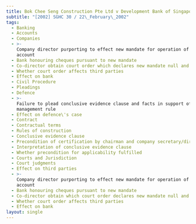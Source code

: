 ```yaml
---
title: Bok Chee Seng Construction Pte Ltd v Development Bank of Singapore Ltd
subtitle: "[2002] SGHC 30 / 22\_February\_2002"
tags:
  - Banking
  - Accounts
  - Companies
  - >-
    Company director purporting to effect new mandate for operation of bank
    account
  - Bank honouring cheques pursuant to new mandate
  - Co-director obtain court order which declares new mandate null and void
  - Whether court order affects third parties
  - Effect on bank
  - Civil Procedure
  - Pleadings
  - Defence
  - >-
    Failure to plead conclusive evidence clause and facts in support of internal
    management rule
  - Effect on defence\'s case
  - Contract
  - Contractual terms
  - Rules of construction
  - Conclusive evidence clause
  - Precondition of certification by chairman and company secretary/director
  - Interpretation of conclusive evidence clause
  - Whether precondition for applicability fulfilled
  - Courts and Jurisdiction
  - Court judgments
  - Effect on third parties
  - >-
    Company director purporting to effect new mandate for operation of bank
    account
  - Bank honouring cheques pursuant to new mandate
  - Co-director obtain which court order declares new mandate null and void
  - Whether court order affects third parties
  - Effect on bank
layout: single
---
```


